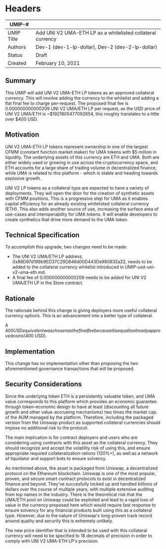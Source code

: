 # Headers
| UMIP-#     |                                                                                                                                          |
|------------|------------------------------------------------------------------------------------------------------------------------------------------|
| UMIP Title | Add UNI V2 UMA-ETH LP as a whitelisted collateral currency              |
| Authors    | Dev-1 (dev-1-lp-dollar), Dev-2 (dev-2-lp-dollar) |
| Status     | Draft                                                                                                                                    |
| Created    | February 10, 2021                                                                                                                        |
 
## Summary
This UMIP will add UNI V2 UMA-ETH LP tokens as an approved collateral currency. This will involve adding the currency to the whitelist and adding a flat final fee to charge per-request. The proposed final fee is 0.000000000000209 UNI V2 UMA/ETH LP per request, as the USD price of UNI V2 UMA/ETH is ~$1921805477092654, this roughly translates to a little over $400 USD.

## Motivation
UNI V2 UMA-ETH LP tokens represent ownership in one of the largest CFMM (constant function market maker) for UMA tokens with $5 million in liquidity. The underlying assets of this currency are ETH and UMA. Both are either widely used or growing in use across the cryptocurrency space, and ETH accounts for a large share of trading volume in decentralized finance, while UMA is related to this platform - which is stable and heading towards explosive growth.
 
UNI V2 LP tokens as a collateral type are expected to have a variety of deployments. They will open the door for the creation of synthetic assets with CFMM positions. This is a progressive step for UMA as it enables capital efficiency for an already existing whitelisted collateral currency (ETH). This also adds another source of use, increasing the surface area of use-cases and interoperability for UMA tokens. It will enable developers to create synthetics that drive more demand to the UMA token.

## Technical Specification
To accomplish this upgrade, two changes need to be made:

- The UNI V2 UMA/ETH LP address, 0x88D97d199b9ED37C29D846d00D443De980832a22, needs to be added to the collateral currency whitelist introduced in UMIP-usd-uni-v2-uma-eth.md.
- A final fee of 0.000000000000209 needs to be added for UNI V2 UMA/ETH LP in the Store contract.


## Rationale
The rationale behind this change is giving deployers more useful collateral currency options. This is an advancement into a better type of collateral.

A $400 USD equivalent was chosen as the final fee because it is equal to already approved coins ($400 USD).

## Implementation

This change has no implementation other than proposing the two aforementioned governance transactions that will be proposed.

## Security Considerations
Since the underlying token ETH is a persistently valuable token, and UMA value corresponds to this platform which provides an economic guarantee through token-economic design to have at least (discounting all future growth and other value-accrueing mechanisms) two times the market cap. of the AUM managed by the platform. Therefore, including the packaged version from the Uniswap product as supported collateral currencies should impose no additional risk to the protocol.

The main implication is for contract deployers and users who are considering using contracts with this asset as the collateral currency. They should recognize and accept the volatility risk of using this, and ensure appropriate required collateralization rations (120%+), as well as a network of liquidator and support bots to ensure solvency.

As mentioned above, the asset is packaged from Uniswap, a decentralized protocol on the Ethereum blockchain. Uniswap is one of the most popular, proven, and secure smart contract protocols to exist in decentralized finance and beyond. They've succesfully locked up and handled billions of dollars over the course of multiple years, with multiple extensive auditing from top names in the industry. There is the theoretical risk that the UMA/ETH pool on Uniswap could be exploited and lead to a rapid loss of value in the currency proposed here which would require fast response to ensure solvency for any financial products built using this as a collateral type. However, due to the nature of Uniswap's long-proven track record around quality and security this is extremely unlikely. 

The new price identifier that is intended to be used with this collateral currency will need to be specified to 18 decimals of precision in order to comply with UNI V2 UMA-ETH LP's precision.
